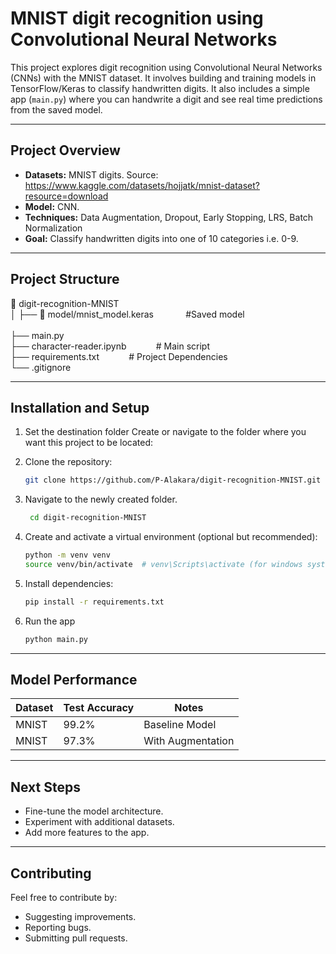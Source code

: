 # MNIST digit recognition using Convolutional Neural Networks

This project explores digit recognition using Convolutional Neural Networks (CNNs) with the MNIST dataset. 
It involves building and training models in TensorFlow/Keras to classify handwritten digits.
It also includes a simple app (`main.py`) where you can handwrite a digit and see real time predictions from the saved model.

---

## Project Overview
- **Datasets:** MNIST digits. Source: https://www.kaggle.com/datasets/hojjatk/mnist-dataset?resource=download  
- **Model:** CNN.  
- **Techniques:** Data Augmentation, Dropout, Early Stopping, LRS, Batch Normalization  
- **Goal:** Classify handwritten digits into one of 10 categories i.e. 0-9.  

---

## Project Structure

📂 digit-recognition-MNIST  
│
├── 📂 model/mnist_model.keras&nbsp;&nbsp;&nbsp;&nbsp;&nbsp;&nbsp;&nbsp;&nbsp;&nbsp;&nbsp;&nbsp;&nbsp; #Saved model <br>  
├── main.py <br>
├── character-reader.ipynb&nbsp;&nbsp;&nbsp;&nbsp;&nbsp;&nbsp;&nbsp;&nbsp;&nbsp;&nbsp;&nbsp;&nbsp;# Main script  
├── requirements.txt&nbsp;&nbsp;&nbsp;&nbsp;&nbsp;&nbsp;&nbsp;&nbsp;&nbsp;&nbsp;&nbsp;&nbsp;# Project Dependencies  
└── .gitignore 

---

## Installation and Setup

1. Set the destination folder
Create or navigate to the folder where you want this project to be located:

2. Clone the repository:
    ```bash
    git clone https://github.com/P-Alakara/digit-recognition-MNIST.git
    ```

3. Navigate to the newly created folder.
   ```bash
    cd digit-recognition-MNIST
    ```
   
5. Create and activate a virtual environment (optional but recommended):
    ```bash
    python -m venv venv
    source venv/bin/activate  # venv\Scripts\activate (for windows systems)
    ```

6. Install dependencies:
    ```bash
    pip install -r requirements.txt
    ```
    
 7. Run the app
    ```bash
    python main.py
    ```
        
---

## Model Performance

| Dataset | Test Accuracy | Notes              |
|---------|---------------|--------------------|
| MNIST   | 99.2%         | Baseline Model     |
| MNIST   | 97.3%         | With Augmentation  |

---

## Next Steps

- Fine-tune the model architecture.
- Experiment with additional datasets.
- Add more features to the app.

---

## Contributing

Feel free to contribute by:

- Suggesting improvements.
- Reporting bugs.
- Submitting pull requests.
